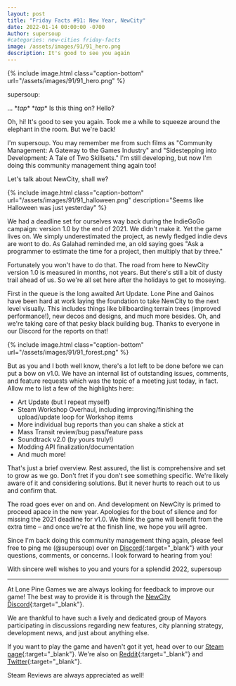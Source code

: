 ```yaml
---
layout: post
title: "Friday Facts #91: New Year, NewCity"
date: 2022-01-14 00:00:00 -0700
Author: supersoup
#categories: new-cities friday-facts
image: /assets/images/91/91_hero.png
description: It's good to see you again
---
```


{% include image.html class="caption-bottom" url="/assets/images/91/91_hero.png" %}

supersoup:

... \**tap*\* \**tap*\* Is this thing on? Hello? 

Oh, hi! It's good to see you again. Took me a while to squeeze around the elephant in the room. But we're back! 

I'm supersoup. You may remember me from such films as "Community Management: A Gateway to the Games Industry" and "Sidestepping into Development: A Tale of Two Skillsets." I'm still developing, but now I'm doing this community management thing again too! 

Let's talk about NewCity, shall we?

{% include image.html class="caption-bottom" url="/assets/images/91/91_halloween.png" description="Seems like Halloween was just yesterday" %}

We had a deadline set for ourselves way back during the IndieGoGo campaign: version 1.0 by the end of 2021. We didn't make it. Yet the game lives on. We simply underestimated the project, as newly fledged indie devs are wont to do. As Galahad reminded me, an old saying goes "Ask a programmer to estimate the time for a project, then multiply that by three." 

Fortunately you won't have to do that. The road from here to NewCity version 1.0 is measured in months, not years. But there's still a bit of dusty trail ahead of us. So we're all set here after the holidays to get to moseying. 

First in the queue is the long awaited Art Update. Lone Pine and Gainos have been hard at work laying the foundation to take NewCity to the next level visually. This includes things like billboarding terrain trees (improved performance!), new decos and designs, and much more besides. Oh, and we're taking care of that pesky black building bug. Thanks to everyone in our Discord for the reports on that!

{% include image.html class="caption-bottom" url="/assets/images/91/91_forest.png" %}

But as you and I both well know, there's a lot left to be done before we can put a bow on v1.0. We have an internal list of outstanding issues, comments, and feature requests which was the topic of a meeting just today, in fact. Allow me to list a few of the highlights here:

- Art Update (but I repeat myself)
- Steam Workshop Overhaul, including improving/finishing the upload/update loop for Workshop items
- More individual bug reports than you can shake a stick at
- Mass Transit review/bug pass/feature pass
- Soundtrack v2.0 (by yours truly!) 
- Modding API finalization/documentation
- And much more!

That's just a brief overview. Rest assured, the list is comprehensive and set to grow as we go. Don't fret if you don't see something specific. We're likely aware of it and considering solutions. But it never hurts to reach out to us and confirm that. 

The road goes ever on and on. And development on NewCity is primed to proceed apace in the new year. Apologies for the bout of silence and for missing the 2021 deadline for v1.0. We think the game will benefit from the extra time – and once we're at the finish line, we hope you will agree.

Since I'm back doing this community management thing again, please feel free to ping me (@supersoup) over on [Discord]{:target="_blank"} with your questions, comments, or concerns. I look forward to hearing from you!

With sincere well wishes to you and yours for a splendid 2022,
supersoup 

---

At Lone Pine Games we are always looking for feedback to improve our game! The best way to provide it is through the [NewCity Discord]{:target="_blank"}.

We are thankful to have such a lively and dedicated group of Mayors participating in discussions regarding new features, city planning strategy, development news, and just about anything else.

If you want to play the game and haven't got it yet, head over to our [Steam page]{:target="_blank"}. We're also on [Reddit]{:target="_blank"} and [Twitter]{:target="_blank"}. 

Steam Reviews are always appreciated as well!

[Discord]: http://discord.gg/cz6t4J5
[NewCity Discord]:  http://discord.gg/cz6t4J5
[Steam page]: https://store.steampowered.com/app/1067860/NewCity/
[Reddit]: https://www.reddit.com/r/NewCity
[Twitter]: https://twitter.com/lone_pine_games


